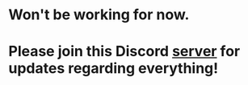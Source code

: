 # Won't be working for now.

# Please join this Discord [server](https://discord.gg/rHMa3sMse7) for updates regarding everything!

